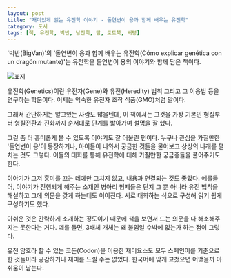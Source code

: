 ```yaml
---
layout: post
title: "재미있게 읽는 유전학 이야기 - 돌연변이 용과 함께 배우는 유전학"
category: 도서
tags: [책, 유전학, 빅반, 남진희, 탐, 토토북, 서평]
---
```


'빅반(BigVan)'의
'돌연변이 용과 함께 배우는 유전학(Cómo explicar genética con un dragón mutante)'는
유전학을 돌연변이 용의 이야기와 함께 담은 책이다.

![표지](https://lh3.googleusercontent.com/IOxXiMUeBlT6xk6nGO7WZ2L23fl7NSKVTRWtZYIoCCL3-5AdzrxjYNc2b07hmPLBfz9eBq1kk1MY-w=s480)

유전학(Genetics)이란
유전자(Gene)와 유전(Heredity) 법칙 그리고 그 이용법 등을 연구하는 학문이다.
이제는 익숙한 유전자 조작 식품(GMO)처럼 말이다.

그래서 간단하게는 알고있는 사람도 많을텐데,
이 책에서는 그것을 가장 기본인 형질부터 형질전환과 진화까지
순서대로 단계를 밟아가며 설명을 잘 했다.

그걸 좀 더 흥미롭게 볼 수 있도록 이야기도 잘 어울린 편이다.
누구나 관심을 가질만한 '돌연변이 용'이 등장하거나,
아이들이 나와서 궁금한 것들을 물어보고 상상의 나래를 펼치는 것도 그렇다.
이들의 대화를 통해 유전학에 대해 가질만한 궁금증들을 풀어주기도 한다.

이야기가 그저 흥미를 끄는 데에만 그치지 않고, 내용과 연결되는 것도 좋았다.
예를들어, 이야기가 진행되게 해주는 소재인 병아리 형제들은
단지 그 뿐 아니라 유전 법칙을 해설하고 그에 의문을 갖게 하는데도 이어진다.
서로 대화하는 식으로 구성해 읽기 쉽게 구성하기도 했다.

아쉬운 것은 간략하게 소개하는 정도이기 때문에
책을 보면서 드는 의문을 다 해소해주지는 못한다는 거다.
예를 들면, 3배체 개체는 왜 불임일 수밖에 없는가 하는 점이 그렇다.

유전 암호라 할 수 있는 코돈(Codon)을 이용한 재미요소도
모두 스페인어를 기준으로 한 것들이라 공감하거나 재미를 느낄 수는 없었다.
한국어에 맞게 고쳤으면 어땠을까 아쉬움이 남는다.
